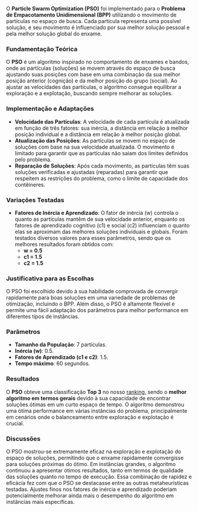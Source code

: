 O **Particle Swarm Optimization (PSO)** foi implementado para o **Problema de Empacotamento Unidimensional (BPP)** utilizando o movimento de partículas no espaço de busca. Cada partícula representa uma possível solução, e seu movimento é influenciado por sua melhor solução pessoal e pela melhor solução global do enxame.

### **Fundamentação Teórica**
O **PSO** é um algoritmo inspirado no comportamento de enxames e bandos, onde as partículas (soluções) se movem através do espaço de busca ajustando suas posições com base em uma combinação da sua melhor posição anterior (cognição) e da melhor posição do grupo (social). Ao ajustar as velocidades das partículas, o algoritmo consegue equilibrar a exploração e a explotação, buscando sempre melhorar as soluções.

### **Implementação e Adaptações**
- **Velocidade das Partículas**: A velocidade de cada partícula é atualizada em função de três fatores: sua inércia, a distância em relação à melhor posição individual e a distância em relação à melhor posição global.
- **Atualização das Posições**: As partículas se movem no espaço de soluções com base na sua velocidade atualizada. O movimento é limitado para garantir que as partículas não saiam dos limites definidos pelo problema.
- **Reparação de Soluções**: Após cada movimento, as partículas têm suas soluções verificadas e ajustadas (reparadas) para garantir que respeitem as restrições do problema, como o limite de capacidade dos contêineres.

### **Variações Testadas**
- **Fatores de Inércia e Aprendizado**: O fator de inércia (w) controla o quanto as partículas mantêm de sua velocidade anterior, enquanto os fatores de aprendizado cognitivo (c1) e social (c2) influenciam o quanto elas se aproximam das melhores soluções individuais e globais. Foram testados diversos valores para esses parâmetros, sendo que os melhores resultados foram obtidos com:
  - **w = 0.5**
  - **c1 = 1.5**
  - **c2 = 1.5**

### **Justificativa para as Escolhas**
O PSO foi escolhido devido à sua habilidade comprovada de convergir rapidamente para boas soluções em uma variedade de problemas de otimização, incluindo o BPP. Além disso, o PSO é altamente flexível e permite uma fácil adaptação dos parâmetros para melhor performance em diferentes tipos de instâncias.

### **Parâmetros**
- **Tamanho da População**: 7 partículas.
- **Inércia (w)**: 0.5.
- **Fatores de Aprendizado (c1 e c2)**: 1.5.
- **Tempo máximo**: 60 segundos.

### **Resultados**
O **PSO** obteve uma classificação **Top 3** no nosso [ranking](https://github.com/SU4NE/II-desafio-em-otimizacao-com-metaheuristica/tree/main/docs/Graphics/top3), sendo o **melhor algoritmo em termos gerais** devido à sua capacidade de encontrar soluções ótimas em um curto espaço de tempo. O algoritmo demonstrou uma ótima performance em várias instâncias do problema, principalmente em cenários onde o balanceamento entre exploração e explotação é crucial.

### **Discussões**
O PSO mostrou-se extremamente eficaz na exploração e explotação do espaço de soluções, permitindo que o enxame rapidamente convergisse para soluções próximas do ótimo. Em instâncias grandes, o algoritmo continuou a apresentar ótimos resultados, tanto em termos de qualidade das soluções quanto no tempo de execução. Essa combinação de rapidez e eficácia fez com que o PSO se destacasse entre as outras metaheurísticas testadas. Ajustes finos nos fatores de inércia e aprendizado poderiam potencialmente melhorar ainda mais o desempenho do algoritmo em instâncias mais específicas.
